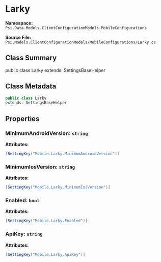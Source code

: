 # Larky

**Namespace:** `Psi.Data.Models.ClientConfigurationModels.MobileConfigurations`

**Source File:** `Psi.Models.ClientConfigurationModels/MobileConfigurations/Larky.cs`

## Class Summary

public class Larky
extends: SettingsBaseHelper

## Class Metadata

```typescript
public class Larky
extends: SettingsBaseHelper
```

## Properties

### MinimumAndroidVersion: `string`

**Attributes:**
```csharp
[SettingKey("Mobile.Larky.MinimumAndroidVersion")]
```

### MinimumIosVersion: `string`

**Attributes:**
```csharp
[SettingKey("Mobile.Larky.MinimumIosVersion")]
```

### Enabled: `bool`

**Attributes:**
```csharp
[SettingKey("Mobile.Larky.Enabled")]
```

### ApiKey: `string`

**Attributes:**
```csharp
[SettingKey("Mobile.Larky.ApiKey")]
```

